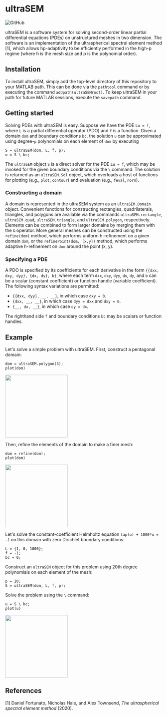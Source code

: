 # ultraSEM

![GitHub](https://img.shields.io/github/license/danfortunato/ultraSEM?)

ultraSEM is a software system for solving second-order linear partial differential equations (PDEs) on unstructured meshes in two dimension. The software is an implementation of the ultraspherical spectral element method [1], which allows hp-adaptivity to be efficiently performed in the high-p regime (where h is the mesh size and p is the polynomial order).

## Installation

To install ultraSEM, simply add the top-level directory of this repository to your MATLAB path. This can be done via the `pathtool` command or by executing the command `addpath(ultraSEMroot)`. To keep ultraSEM in your path for future MATLAB sessions, execute the `savepath` command.

## Getting started

Solving PDEs with ultraSEM is easy. Suppose we have the PDE `Lu = f`, where `L` is a partial differential operator (PDO) and `f` is a function. Given a domain `dom` and boundary conditions `bc`, the solution `u` can be approximated using degree-`p` polynomials on each element of `dom` by executing

```
S = ultraSEM(dom, L, f, p);
u = S \ bc;
```

The `ultraSEM` object `S` is a direct solver for the PDE `Lu = f`, which may be invoked for the given boundary conditions via the `\` command. The solution is returned as an `ultraSEM.Sol` object, which overloads a host of functions for plotting (e.g., `plot`, `contour`) and evaluation (e.g., `feval`, `norm`).

### Constructing a domain

A domain is represented in the ultraSEM system as an `ultraSEM.Domain` object. Convenient functions for constructing rectangles, quadrilaterals, triangles, and polygons are available via the commands `ultraSEM.rectangle`, `ultraSEM.quad`, `ultraSEM.triangle`, and `ultraSEM.polygon`, respectively. Elements can be combined to form larger domains by merging them with the `&` operator. More general meshes can be constructed using the `refine(dom)` method, which performs uniform h-refinement on a given domain `dom`, or the `refinePoint(dom, [x,y])` method, which performs adaptive h-refinement on `dom` around the point (x, y).

### Specifying a PDE

A PDO is specified by its coefficients for each derivative in the form  `{{dxx, dxy, dyy}, {dx, dy}, b}`, where each term `dxx`, `dxy`, `dyy`, `dx`, `dy`, and `b` can be a scalar (constant coefficient) or function handle (variable coefficient). The following syntax variations are permitted:
  * `{{dxx, dyy}, __, __}`, in which case `dxy = 0`.
  * `{dxx, __, __}`, in which case `dyy = dxx` and `dxy = 0`.
  * `{__, dx, __}`, in which case `dy = dx`.

The righthand side `f` and boundary conditions `bc` may be scalars or function handles.

## Example

Let's solve a simple problem with ultraSEM. First, construct a pentagonal domain:

```
dom = ultraSEM.polygon(5);
plot(dom)
```

<img src="https://www.dropbox.com/s/bvwg40if7w61ayp/Screenshot%202020-06-12%2015.50.17.png?raw=1" width="200">

Then, refine the elements of the domain to make a finer mesh:

```
dom = refine(dom);
plot(dom)
```

<img src="https://www.dropbox.com/s/5y1v1fr9fkgum65/Screenshot%202020-06-12%2015.50.32.png?raw=1" width="200">

Let's solve the constant-coefficient Helmholtz equation `lap(u) + 1000*u = -1` on this domain with zero Dirichlet boundary conditions:
```
L = {1, 0, 1000};
f = -1;
bc = 0;
```
Construct an `ultraSEM` object for this problem using 20th degree polynomials on each element of the mesh:

```
p = 20; 
S = ultraSEM(dom, L, f, p);
```

Solve the problem using the `\` command:

```
u = S \ bc;
plot(u)
```

<img src="https://www.dropbox.com/s/cpw3vpufnapjkj5/Screenshot%202020-06-12%2015.50.38.png?raw=1" width="200">

## References

[1] Daniel Fortunato, Nicholas Hale, and Alex Townsend, *The ultraspherical spectral element method* (2020).
